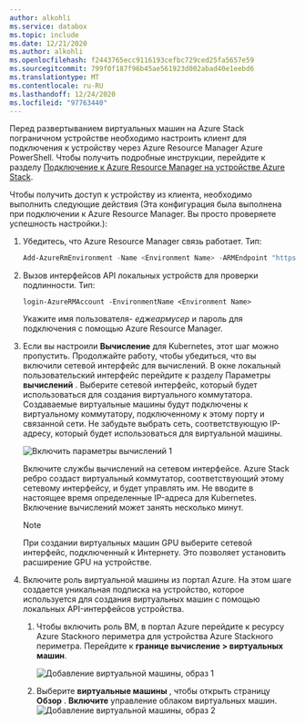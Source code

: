 ```yaml
---
author: alkohli
ms.service: databox
ms.topic: include
ms.date: 12/21/2020
ms.author: alkohli
ms.openlocfilehash: f2443765ecc9116193cefbc729ced25fa5657e59
ms.sourcegitcommit: 799f0f187f96b45ae561923d002abad40e1eebd6
ms.translationtype: MT
ms.contentlocale: ru-RU
ms.lasthandoff: 12/24/2020
ms.locfileid: "97763440"
---
```

Перед развертыванием виртуальных машин на Azure Stack пограничном устройстве необходимо настроить клиент для подключения к устройству через Azure Resource Manager Azure PowerShell. Чтобы получить подробные инструкции, перейдите к разделу [Подключение к Azure Resource Manager на устройстве Azure Stack](../articles/databox-online/azure-stack-edge-j-series-connect-resource-manager.md).


Чтобы получить доступ к устройству из клиента, необходимо выполнить следующие действия (Эта конфигурация была выполнена при подключении к Azure Resource Manager. Вы просто проверяете успешность настройки.): 

1. Убедитесь, что Azure Resource Manager связь работает. Тип:     

    ```powershell
    Add-AzureRmEnvironment -Name <Environment Name> -ARMEndpoint "https://management.<appliance name>.<DNSDomain>"
    ```

1. Вызов интерфейсов API локальных устройств для проверки подлинности. Тип: 

    `login-AzureRMAccount -EnvironmentName <Environment Name>`

    Укажите имя пользователя- *еджеармусер* и пароль для подключения с помощью Azure Resource Manager.

1. Если вы настроили **Вычисление** для Kubernetes, этот шаг можно пропустить. Продолжайте работу, чтобы убедиться, что вы включили сетевой интерфейс для вычислений. В окне локальный пользовательский интерфейс перейдите к разделу Параметры **вычислений** . Выберите сетевой интерфейс, который будет использоваться для создания виртуального коммутатора. Создаваемые виртуальные машины будут подключены к виртуальному коммутатору, подключенному к этому порту и связанной сети. Не забудьте выбрать сеть, соответствующую IP-адресу, который будет использоваться для виртуальной машины.  

    ![Включить параметры вычислений 1](../articles/databox-online/media/azure-stack-edge-gpu-deploy-virtual-machine-templates/enable-compute-setting.png)

    Включите службы вычислений на сетевом интерфейсе. Azure Stack ребро создаст виртуальный коммутатор, соответствующий этому сетевому интерфейсу, и будет управлять им. Не вводите в настоящее время определенные IP-адреса для Kubernetes. Включение вычислений может занять несколько минут.

    > [!NOTE]
    > При создании виртуальных машин GPU выберите сетевой интерфейс, подключенный к Интернету. Это позволяет установить расширение GPU на устройстве.


1. Включите роль виртуальной машины из портал Azure. На этом шаге создается уникальная подписка на устройство, которое используется для создания виртуальных машин с помощью локальных API-интерфейсов устройства. 

    1. Чтобы включить роль ВМ, в портал Azure перейдите к ресурсу Azure Stackного периметра для устройства Azure Stackного периметра. Перейдите к **границе вычисление > виртуальных машин**.

        ![Добавление виртуальной машины, образ 1](../articles/databox-online/media/azure-stack-edge-gpu-deploy-virtual-machine-portal/add-virtual-machine-image-1.png)

    1. Выберите **виртуальные машины** , чтобы открыть страницу **Обзор** . **Включите** управление облаком виртуальных машин.
        ![Добавление виртуальной машины, образ 2](../articles/databox-online/media/azure-stack-edge-gpu-deploy-virtual-machine-portal/add-virtual-machine-image-2.png)